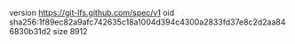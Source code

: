 version https://git-lfs.github.com/spec/v1
oid sha256:1f89ec82a9afc742635c18a1004d394c4300a2833fd37e8c2d2aa846830b31d2
size 8912
